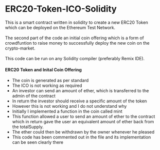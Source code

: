 # ERC20-Token-ICO-Solidity
This is a smart contract written in solidity to create a new ERC20 Token which can be deployed on the Ethereum Test Network.
<br />
<br />
The second part of the code an initial coin offering which is a form of crowdfuntion to raise money to successfully deploy the new coin on the crypto-market.
<br />
<br />
This code can be run on any Solidity compiler (preferably Remix IDE).

 #### ERC20 Token and Inital Coin Offering
 - The coin is generated as per standard
 - The ICO is not working as required
 - An investor can send an amount of ether, which is transferred to the admin of the contract
 - In return the investor should receive a specific amount of the token
 - However this is not working and I do not understand why
 - Initially I implemented a function in the coin called mint
 - This function allowed a user to send an amount of ether to the contract which in return gave the user an equivalent amount of ether back from the totalSupply.
 - The ether could then be withdrawn by the owner whenever he pleased
 - This code has been commented out in the file and its implementation can be seen clearly there
